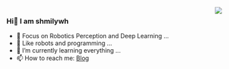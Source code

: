 <img align="right" src="https://github-readme-stats.vercel.app/api?username=shmilywh&show_icons=true&icon_color=CE1D2D&text_color=718096&bg_color=ffffff&hide_title=true" />

### Hi👋 I am shmilywh

- :orange_book:  Focus on Robotics Perception and Deep Learning ...
- :ram:  Like robots and programming ...
- :hammer:  I’m currently learning everything ...
- 📫 How to reach me: [Blog](https://shmilywh.github.io/)
